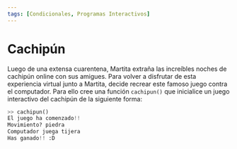 ```yaml
---
tags: [Condicionales, Programas Interactivos]
---
```


# Cachipún

Luego de una extensa cuarentena, Martita extraña las increíbles noches de cachipún online con sus amigues. Para volver a disfrutar de esta experiencia virtual junto a Martita, decide recrear este famoso juego contra el computador. Para ello cree una función `cachipun()` que inicialice un juego interactivo del cachipún de la siguiente forma:

```python
>> cachipun()
El juego ha comenzado!!
Movimiento? piedra
Computador juega tijera
Has ganado!! :D
```
